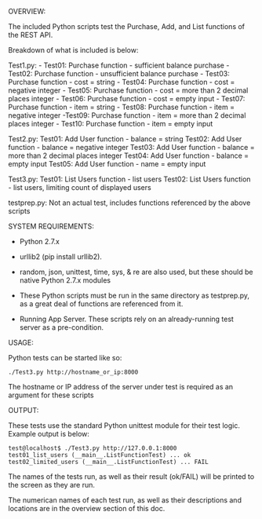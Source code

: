 OVERVIEW:

The included Python scripts test the Purchase, Add, and List functions of the REST API.

Breakdown of what is included is below:

Test1.py:
	- Test01: Purchase function - sufficient balance purchase
	- Test02: Purchase function - unsufficient balance purchase
	- Test03: Purchase function - cost = string
	- Test04: Purchase function - cost = negative integer
	- Test05: Purchase function - cost = more than 2 decimal places integer
	- Test06: Purchase function - cost = empty input
	- Test07: Purchase function - item = string
	- Test08: Purchase function - item = negative integer
	-Test09: Purchase function - item = more than 2 decimal places integer
	- Test10: Purchase function - item = empty input

Test2.py:
	Test01: Add User function - balance = string
	Test02: Add User function - balance = negative integer
	Test03: Add User function - balance = more than 2 decimal places integer
	Test04: Add User function - balance = empty input
	Test05: Add User function - name = empty input

Test3.py:
	Test01: List Users function - list users
	Test02: List Users function - list users, limiting count of displayed users

testprep.py:
	Not an actual test, includes functions referenced by the above scripts




SYSTEM REQUIREMENTS:

- Python 2.7.x

- urllib2 (pip install urllib2).  

- random, json, unittest, time, sys, & re are also used, but these should be native Python 2.7.x modules

- These Python scripts must be run in the same directory as testprep.py, as a great deal of functions are referenced from it.

- Running App Server.  These scripts rely on an already-running test server as a pre-condition.



USAGE:

Python tests can be started like so:

	./Test3.py http://hostname_or_ip:8000

The hostname or IP address of the server under test is required as an argument for these scripts




OUTPUT:

These tests use the standard Python unittest module for their test logic.  Example output is below:

	test@localhost$ ./Test3.py http://127.0.0.1:8000
	test01_list_users (__main__.ListFunctionTest) ... ok
	test02_limited_users (__main__.ListFunctionTest) ... FAIL

The names of the tests run, as well as their result (ok/FAIL) will be printed to the screen as they are run.

The numerican names of each test run, as well as their descriptions and locations are in the overview section of this doc.
